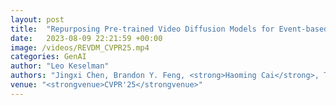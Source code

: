 ```yaml
---
layout: post
title:  "Repurposing Pre-trained Video Diffusion Models for Event-based Video Interpolation"
date:   2023-08-09 22:21:59 +00:00
image: /videos/REVDM_CVPR25.mp4
categories: GenAI
author: "Leo Keselman"
authors: "Jingxi Chen, Brandon Y. Feng, <strong>Haoming Cai</strong>, Tianfu Wang, Levi Burner, Dehao Yuan, Cornelia Fermuller, Christopher Metzler, Yiannis Aloimonos"
venue: "<strongvenue>CVPR'25</strongvenue>"
---
```


